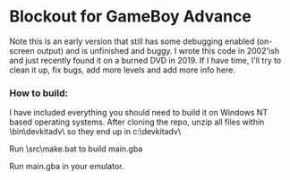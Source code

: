# Blockout for GameBoy Advance

Note this is an early version that still has some debugging enabled (on-screen output) and is unfinished and buggy. I wrote this code in 2002'ish and just recently found it on a burned DVD in 2019. If I have time, I'll try to clean it up, fix bugs, add more levels and add more info here.

### How to build:

I have included everything you should need to build it on Windows NT based operating systems.
After cloning the repo, unzip all files within \bin\devkitadv\ so they end up in c:\devkitadv\

Run \src\make.bat to build main.gba

Run main.gba in your emulator.
